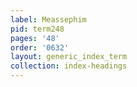 ```yaml
---
label: Meassephim
pid: term248
pages: '48'
order: '0632'
layout: generic_index_term
collection: index-headings
---
```

